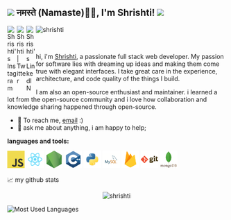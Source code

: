 <h2><img src="https://emojis.slackmojis.com/emojis/images/1531849430/4246/blob-sunglasses.gif?1531849430" width="30"/> नमस्ते (Namaste)🙏🏻, I'm Shrishti! <img src="https://media.giphy.com/media/12oufCB0MyZ1Go/giphy.gif" width="50"></h2><a href="https://www.instagram.com/choudhary_shrishti">
  <img align="left" alt="Shrishti's Instagram" width="22px" src="https://raw.githubusercontent.com/hussainweb/hussainweb/main/icons/instagram.png" />
</a>

<a href="https://twitter.com/shrishtic9">
  <img align="left" alt="Shrishti | Twitter" width="22px" src="https://raw.githubusercontent.com/peterthehan/peterthehan/master/assets/twitter.svg" />
</a>
<a href="https://www.linkedin.com/in/shrishtic9/">
  <img align="left" alt="Shrishti's LinkedIN" width="22px" src="https://raw.githubusercontent.com/peterthehan/peterthehan/master/assets/linkedin.svg" />
</a>

<p align="left"> <img src="https://komarev.com/ghpvc/?username=shrishti-c8&label=Profile%20views&color=0e75b6&style=flat" alt="shrishti" /> </p>

<br />

hi, i'm [Shrishti](https://shrishti-c.github.io/my-portfolio/#/), a passionate full stack web developer. My passion for software lies with dreaming up ideas and making them come true with elegant interfaces. I take great care in the experience, architecture, and code quality of the things I build.

I am also an open-source enthusiast and maintainer. i learned a lot from the open-source community and i love how collaboration and knowledge sharing happened through open-source.
  
- 💼 To reach me, [email](mailto:shrishtic9@gmail.com) :)
- 💬 ask me about anything, i am happy to help;

**languages and tools:**  

<code><img height="40" src="https://raw.githubusercontent.com/github/explore/80688e429a7d4ef2fca1e82350fe8e3517d3494d/topics/javascript/javascript.png"></code>
<code><img height="40" src="https://raw.githubusercontent.com/github/explore/80688e429a7d4ef2fca1e82350fe8e3517d3494d/topics/react/react.png"></code>
<code><img height="40" src="https://raw.githubusercontent.com/github/explore/80688e429a7d4ef2fca1e82350fe8e3517d3494d/topics/nodejs/nodejs.png"></code>
<code><img height="40" src="https://raw.githubusercontent.com/github/explore/80688e429a7d4ef2fca1e82350fe8e3517d3494d/topics/cpp/cpp.png"></code>
<code><img height="40" src="https://raw.githubusercontent.com/github/explore/80688e429a7d4ef2fca1e82350fe8e3517d3494d/topics/python/python.png"></code>
<code><img height="40" src="https://raw.githubusercontent.com/github/explore/80688e429a7d4ef2fca1e82350fe8e3517d3494d/topics/mysql/mysql.png"></code>
<code><img height="40" src="https://raw.githubusercontent.com/github/explore/80688e429a7d4ef2fca1e82350fe8e3517d3494d/topics/firebase/firebase.png"></code>
<code><img height="40" src="https://raw.githubusercontent.com/github/explore/80688e429a7d4ef2fca1e82350fe8e3517d3494d/topics/git/git.png"></code>
<a href="https://www.mongodb.com/" target="_blank"> <img src="https://raw.githubusercontent.com/devicons/devicon/master/icons/mongodb/mongodb-original-wordmark.svg" alt="mongodb" width="40" height="40"/> </a>



<!--END_SECTION:waka-->




📈 my github stats

<p align="center"> <img src="https://github-readme-stats.vercel.app/api?username=shrishti-c&show_icons=true&theme=gotham" alt="shrishti" />


![Most Used Languages](https://raw.githubusercontent.com/shrishti-c/github-stats-transparent/output/generated/languages.svg)

